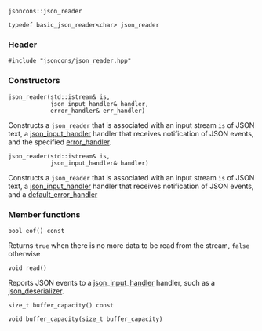     jsoncons::json_reader

    typedef basic_json_reader<char> json_reader

### Header

    #include "jsoncons/json_reader.hpp"

### Constructors

    json_reader(std::istream& is,
                json_input_handler& handler,
                error_handler& err_handler)
Constructs a `json_reader` that is associated with an input stream
`is` of JSON text, a [json_input_handler](json_input_handler) handler that receives
notification of JSON events, and the specified [error_handler](error_handler).

    json_reader(std::istream& is,
                json_input_handler& handler)
Constructs a `json_reader` that is associated with an input stream
`is` of JSON text, a [json_input_handler](json_input_handler) handler that receives
notification of JSON events, and a [default_error_handler](default_error_handler)

### Member functions

    bool eof() const
Returns `true` when there is no more data to be read from the stream, `false` otherwise

    void read()
Reports JSON events to a [json_input_handler](json_input_handler) handler, such as a [json_deserializer](json_deserializer).

    size_t buffer_capacity() const

    void buffer_capacity(size_t buffer_capacity)

